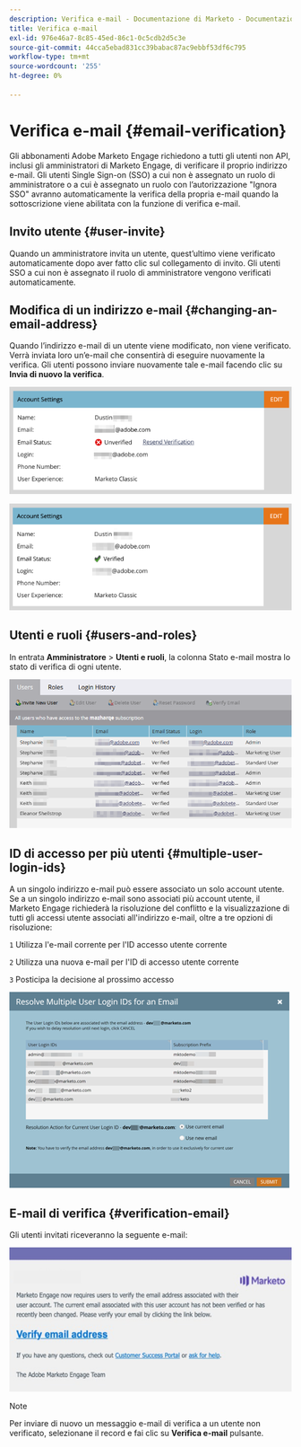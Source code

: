 ```yaml
---
description: Verifica e-mail - Documentazione di Marketo - Documentazione del prodotto
title: Verifica e-mail
exl-id: 976e46a7-8c85-45ed-86c1-0c5cdb2d5c3e
source-git-commit: 44cca5ebad831cc39babac87ac9ebbf53df6c795
workflow-type: tm+mt
source-wordcount: '255'
ht-degree: 0%

---
```


# Verifica e-mail {#email-verification}

Gli abbonamenti Adobe Marketo Engage richiedono a tutti gli utenti non API, inclusi gli amministratori di Marketo Engage, di verificare il proprio indirizzo e-mail. Gli utenti Single Sign-on (SSO) a cui non è assegnato un ruolo di amministratore o a cui è assegnato un ruolo con l’autorizzazione &quot;Ignora SSO&quot; avranno automaticamente la verifica della propria e-mail quando la sottoscrizione viene abilitata con la funzione di verifica e-mail.

## Invito utente {#user-invite}

Quando un amministratore invita un utente, quest’ultimo viene verificato automaticamente dopo aver fatto clic sul collegamento di invito. Gli utenti SSO a cui non è assegnato il ruolo di amministratore vengono verificati automaticamente.

## Modifica di un indirizzo e-mail {#changing-an-email-address}

Quando l’indirizzo e-mail di un utente viene modificato, non viene verificato. Verrà inviata loro un’e-mail che consentirà di eseguire nuovamente la verifica. Gli utenti possono inviare nuovamente tale e-mail facendo clic su **Invia di nuovo la verifica**.

![](assets/email-verification-1.png)

![](assets/email-verification-2.png)

## Utenti e ruoli {#users-and-roles}

In entrata **Amministratore** > **Utenti e ruoli**, la colonna Stato e-mail mostra lo stato di verifica di ogni utente.

![](assets/email-verification-3.png)

## ID di accesso per più utenti {#multiple-user-login-ids}

A un singolo indirizzo e-mail può essere associato un solo account utente. Se a un singolo indirizzo e-mail sono associati più account utente, il Marketo Engage richiederà la risoluzione del conflitto e la visualizzazione di tutti gli accessi utente associati all&#39;indirizzo e-mail, oltre a tre opzioni di risoluzione:<p>
`1` Utilizza l&#39;e-mail corrente per l&#39;ID accesso utente corrente<p>
`2` Utilizza una nuova e-mail per l&#39;ID di accesso utente corrente<p>
`3` Posticipa la decisione al prossimo accesso

![](assets/email-verification-4.png)

## E-mail di verifica {#verification-email}

Gli utenti invitati riceveranno la seguente e-mail:

![](assets/email-verification-5.png)

>[!NOTE]
>
>Per inviare di nuovo un messaggio e-mail di verifica a un utente non verificato, selezionane il record e fai clic su **Verifica e-mail** pulsante.
